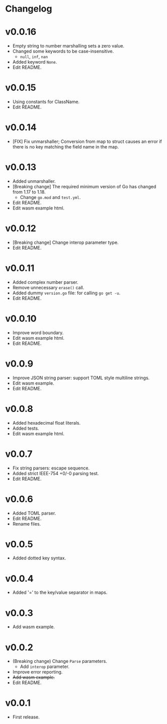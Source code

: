 # Changelog

# v0.0.16
* Empty string to number marshalling sets a zero value.
* Changed some keywords to be case-insensitive.
  * `null`, `inf`, `nan`
* Added keyword `None`.
* Edit README.

# v0.0.15
* Using constants for ClassName.
* Edit README.

# v0.0.14
* [FIX] Fix unmarshaller; Conversion from map to struct causes an error if there is no key matching the field name in the map.

# v0.0.13
* Added unmarshaller.
* [Breaking change] The required minimum version of Go has changed from 1.17 to 1.18.
  * Change `go.mod` and `test.yml`.
* Edit README.
* Edit wasm example html.

# v0.0.12
* [Breaking change] Change interop parameter type.
* Edit README.

# v0.0.11
* Added complex number parser.
* Remove unnecessary `erase()` call.
* Added dummy `version.go` file: for calling `go get -u`.
* Edit README.

# v0.0.10
* Improve word boundary.
* Edit wasm example html.
* Edit README.

# v0.0.9
* Improve JSON string parser: support TOML style multiline strings.
* Edit wasm example.
* Edit README.

# v0.0.8
* Added hexadecimal float literals.
* Added tests.
* Edit wasm example html.

# v0.0.7
* Fix string parsers: escape sequence.
* Added strict IEEE-754 +0/-0 parsing test.
* Edit README.

# v0.0.6
* Added TOML parser.
* Edit README.
* Rename files.

# v0.0.5
* Added dotted key syntax.

# v0.0.4
* Added '=' to the key/value separator in maps.

# v0.0.3
* Add wasm example.

# v0.0.2
* (Breaking change) Change `Parse` parameters.
  * Add `interop` parameter.
* Improve error reporting.
* ~~Add wasm example.~~
* Edit README.

# v0.0.1
* First release.

